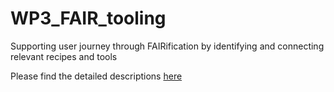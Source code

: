 # WP3_FAIR_tooling
Supporting user journey through FAIRification by identifying and connecting relevant recipes and tools

Please find the detailed descriptions [here](https://docs.google.com/document/d/1d8mMEqs5xj3zOqqDT7sKi_h0B7EKFaICy_FPIyfW4lM/edit#)
